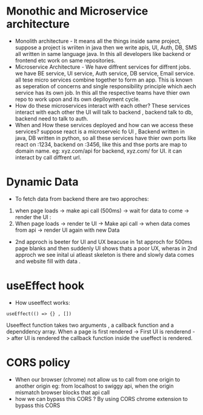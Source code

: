 # Monothic and Microservice architecture
- Monolith architecture - It means all the things inside same project, suppose a project is wriiten in java then we write apis, UI, Auth,  DB, SMS all written in same language java. In this all developers like backend or frontend etc work on same repositories.
- Microservice Architecture - We have diffrent services for diffrent jobs. we have BE service, UI service, Auth service, DB service, Email service. all tese micro services combine together to form an app. This is known as seperation of concerns and single responsibility principle which aech service has its own job. In this all the respective teams have thier own repo to work upon and its own deplloyment cycle. 
- How do these microservices interact with each other? These services interact with each other the UI will talk to backend , backend talk to db, backend need to talk to auth.
- When and How these services deployed and how can we access these services? suppose react is a microserveic fo UI , Backend written in java, DB written in python, so all these services have thier own ports like react on :1234, backend on  :3456, like this and thse ports are map to domain name. eg: xyz.com/api for backend, xyz.com/ for UI. it can interact by call diffrent url. 


# Dynamic Data
- To fetch data from backend there are two approches: 
1. when page loads -> make api call (500ms) -> wait for data to come -> render the UI : 
2. When page loads  -> render te UI -> Make api call -> when data comes from api -> render UI again with new Data 
- 2nd approch is beeter for UI and UX beacuse in 1st approch for 500ms page blanks and then suddenly UI shows thats a poor UX,  wheras in 2nd approch we see inital ui atleast skeleton is there and slowly data comes and website fill with data . 

# useEffect hook
- How useeffect works: 
```
useEffect(() => {} , []) 
```
Useeffect function takes two arguments , a callback function and a dependdency array. When a page is first rendered -> First UI is renderend -> after UI is rendered the callback function inside the useffect is rendered. 

# CORS policy
- When our browser (chrome) not allow us to call from one origin to another origin eg: from localhost to swiggy api, when the origin mismatch browser blocks that api call
- how we can bypass this CORS ? By using CORS chrome extension to bypass this CORS 